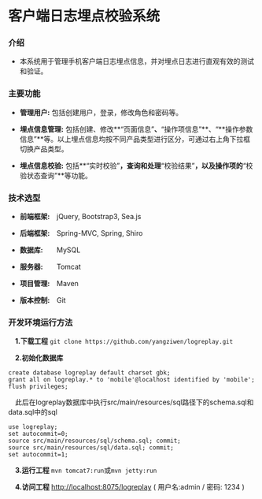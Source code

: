 # 客户端日志埋点校验系统

### 介绍
- 本系统用于管理手机客户端日志埋点信息，并对埋点日志进行直观有效的测试和验证。

### 主要功能

- **管理用户:** 包括创建用户，登录，修改角色和密码等。

- **埋点信息管理:** 包括创建、修改**“页面信息”**、**“操作项信息”**、“**操作参数信息”**等。以上埋点信息均按不同产品类型进行区分，可通过右上角下拉框切换产品类型。

- **埋点信息校验:** 包括**“实时校验”**，查询和处理**“校验结果”**，以及操作项的**“校验状态查询”**等功能。

### 技术选型

- **前端框架:**&ensp;&ensp;jQuery, Bootstrap3, Sea.js

- **后端框架:**&ensp;&ensp;Spring-MVC, Spring, Shiro

- **数据库:**&ensp;&ensp;&ensp;&ensp;MySQL
 
- **服务器:**&ensp;&ensp;&ensp;&ensp;Tomcat

- **项目管理:**&ensp;&ensp;Maven

- **版本控制:**&ensp;&ensp;Git

### 开发环境运行方法

 &ensp;&ensp;**1.下载工程**  `git clone https://github.com/yangziwen/logreplay.git`

 &ensp;&ensp;**2.初始化数据库**
 
```
create database logreplay default charset gbk;
grant all on logreplay.* to 'mobile'@localhost identified by 'mobile';
flush privileges;
```
&ensp;&ensp;此后在logreplay数据库中执行src/main/resources/sql路径下的schema.sql和data.sql中的sql
```
use logreplay;
set autocommit=0;
source src/main/resources/sql/schema.sql; commit;
source src/main/resources/sql/data.sql; commit;
set autocommit=1;
```

 &ensp;&ensp;**3.运行工程**  `mvn tomcat7:run`或`mvn jetty:run`

 &ensp;&ensp;**4.访问工程** [http://localhost:8075/logreplay](http://localhost:8075/logreplay) ( 用户名:admin / 密码: 1234 )